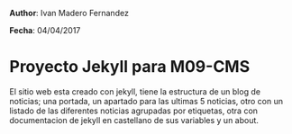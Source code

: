 **Author**: Ivan Madero Fernandez

**Fecha**: 04/04/2017

# Proyecto Jekyll para M09-CMS
El sitio web esta creado con jekyll, tiene la estructura de un blog de 
noticias; una portada, un apartado para las ultimas 5 noticias, otro con 
un listado de las diferentes noticias agrupadas por etiquetas, otra con 
documentacion de jekyll en castellano de sus variables y un about.
